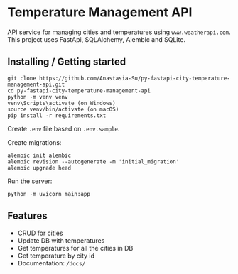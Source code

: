 
# Temperature Management API

API service for managing cities and temperatures using `www.weatherapi.com`. 
This project uses FastApi, SQLAlchemy, Alembic and SQLite.

## Installing / Getting started

```shell
git clone https://github.com/Anastasia-Su/py-fastapi-city-temperature-management-api.git
cd py-fastapi-city-temperature-management-api
python -m venv venv
venv\Scripts\activate (on Windows)
source venv/bin/activate (on macOS)
pip install -r requirements.txt
```
Create `.env` file based on `.env.sample`.

Create migrations:
```shell
alembic init alembic
alembic revision --autogenerate -m 'initial_migration' 
alembic upgrade head
```
Run the server:
```shell
python -m uvicorn main:app
```

## Features

* CRUD for cities
* Update DB with temperatures
* Get temperatures for all the cities in DB
* Get temperature by city id
* Documentation: `/docs/`
